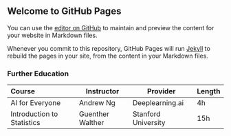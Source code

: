 <style>
.tablelines table, .tablelines td, .tablelines th {
        border: 1px solid black;
        }
</style>

## Welcome to GitHub Pages

You can use the [editor on GitHub](https://github.com/Alex-Rogan/Alex-Rogan.github.io/edit/main/README.md) to maintain and preview the content for your website in Markdown files.

Whenever you commit to this repository, GitHub Pages will run [Jekyll](https://jekyllrb.com/) to rebuild the pages in your site, from the content in your Markdown files.

### Further Education
| Course                     | Instructor       | Provider            | Length |
| :------------------------- | ---------------- | ------------------- | ------ |
| AI for Everyone            | Andrew Ng        | Deeplearning.ai     | 4h     |
| Introduction to Statistics | Guenther Walther | Stanford University | 15h    |
